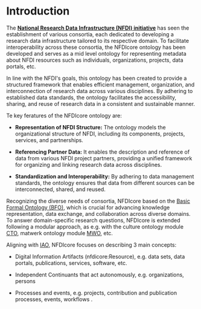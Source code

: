# Introduction

The **[National Research Data Infrastructure (NFDI) initiative](https://www.nfdi.de/)** has seen the establishment of various consortia, each dedicated to developing a research data infrastructure tailored to its respective domain. To facilitate interoperability across these consortia, the NFDIcore ontology has been developed and serves as a mid level ontology for representing metadata about NFDI resources such as individuals, organizations, projects, data portals, etc.  

In line with the NFDI's goals, this ontology has been created to provide a structured framework that enables efficient management, organization, and interconnection of research data across various disciplines. By adhering to established data standards, the ontology facilitates the accessibility, sharing, and reuse of research data in a consistent and sustainable manner.

Te key feratures of the NFDIcore ontology are:

* **Representation of NFDI Structure:** The ontology models the organizational structure of NFDI, including its components, projects, services, and partnerships.

* **Referencing Partner Data:** It enables the description and reference of data from various NFDI project partners, providing a unified framework for organizing and linking research data across disciplines.

* **Standardization and Interoperability:** By adhering to data management standards, the ontology ensures that data from different sources can be interconnected, shared, and reused.


Recognizing the diverse needs of consortia, NFDIcore based on the [Basic Formal Ontology (BFO)](https://basic-formal-ontology.org/), which is crucial for advancing knowledge representation, data exchange, and collaboration across diverse domains. To answer domain-specific research questions, NFDIcore is extended following a modular approach, as e.g. with the culture ontology module [CTO](https://gitlab.rlp.net/adwmainz/nfdi4culture/knowledge-graph/culture-ontology), matwerk ontology module [MWO](https://git.rwth-aachen.de/nfdi-matwerk/ta-oms/mwo), etc.

Aligning with [IAO](https://github.com/information-artifact-ontology/IAO), NFDIcore focuses on describing 3 main concepts:

*  Digital Information Artifacts (nfdicore:Resource), e.g. data sets, data portals, publications, services, 
software, etc. 

*  Independent Continuants that act autonomously, e.g. organizations, persons

* Processes and events, e.g. projects, contribution and publication processes, events, workflows .

